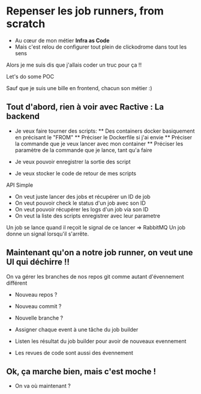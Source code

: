 # Repenser les job runners, from scratch


* Au cœur de mon métier **Infra as Code**
* Mais c'est relou de configurer tout plein de clickodrome dans tout les sens

Alors je me suis dis que j'allais coder un truc pour ça !!

Let's do some POC

Sauf que je suis une bille en frontend, chacun son métier :)


## Tout d'abord, rien à voir avec Ractive : La backend

* Je veux faire tourner des scripts:
** Des containers docker basiquement en précisant le "FROM"
** Préciser le Dockerfile si j'ai envie
** Préciser la commande que je veux lancer avec mon container
** Préciser les paramètre de la commande que je lance, tant qu'a faire

* Je veux pouvoir enregistrer la sortie des script
* Je veux stocker le code de retour de mes scripts

API Simple

* On veut juste lancer des jobs et récupérer un ID de job
* On veut pouvoir check le status d'un job avec son ID
* On veut pouvoir récupérer les logs d'un job via son ID
* On veut la liste des scripts enregistrer avec leur parametre

Un job se lance quand il reçoit le signal de ce lancer => RabbitMQ
Un job donne un signal lorsqu'il s'arrête.

## Maintenant qu'on a notre job runner, on veut une UI qui déchirre !!

On va gérer les branches de nos repos git comme autant d'évennement différent

* Nouveau repos ?
* Nouveau commit ?
* Nouvelle branche ?

* Assigner chaque event à une tâche du job builder
* Listen les résultat du job builder pour avoir de nouveaux evennement
* Les revues de code sont aussi des évennement

## Ok, ça marche bien, mais c'est moche !

* On va où maintenant ?
